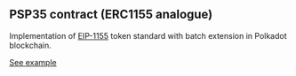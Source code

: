 ## PSP35 contract (ERC1155 analogue)

Implementation of [EIP-1155](https://eips.ethereum.org/EIPS/eip-1155) token standard with batch extension in Polkadot blockchain.

[See example](https://supercolony-net.github.io/openbrush-contracts/smart-contracts/psp1155/extensions/psp1155burnable)
